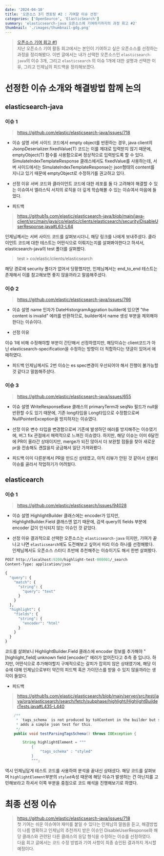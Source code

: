 ```yaml
---
date: '2024-04-10'
title: '오픈소스 3기 멘토링 #2 : 기여할 이슈 선정'
categories: ['OpenSource', 'ElasticSearch']
summary: 'elasticsearch-java 오픈소스에 기여하기까지의 과정 회고 #2'
thumbnail: './images/thumbnail-gdg.png'
---
```

> [오픈소스 기여 회고 #1](https://shinsj4653.github.io/%EC%98%A4%ED%94%88%EC%86%8C%EC%8A%A4_3%EA%B8%B0%20%EB%A9%98%ED%86%A0%EB%A7%81_%EA%B0%80%EC%9D%B4%EB%93%9C/)  
지난 오픈소스 기여 활동 회고에서는 본인이 기여하고 싶은 오픈소스를 선정하는 과정을 정리해봤다. 이번 글에서는 내가 선택한 오픈소스인 `elasticsearch-java`의 이슈 3개, 그리고 `elasticsearch` 의 이슈 1개에 대한 설명과 선택한 이유, 그리고 인제님의 피드백을 정리해보겠다.

# 선정한 이슈 소개와 해결방법 함께 논의

## elasticsearch-java

### 이슈 1
> https://github.com/elastic/elasticsearch-java/issues/718  

- 이슈 설명
서버 사이드 코드에서 empty object를 반환하는 경우, java client의 JsonpDeserializer.fixedValue(T) 코드는 이를 제대로 입력받지 않기 때문에, emptyObject(T) 함수를 사용함으로써 정상적으로 입력받도록 할 수 있다.
SimulateIndexTemplateResponse 클래스에서도 fixedValue를 사용하는데, 서버 사이드에서는 SimulateIndexTemplateResponse는 json형태의 content를 지니고 있기 때문에 emptyObject로 수정하기를 권고하고 있다.  

- 선정 이유
서버 코드와 클라이언트 코드에 대한 레포를 둘 다 고려해야 해결할 수 있는 이슈여서 엘라스틱 서치의 로직을 더 깊게 학습해볼 수 있는 이슈여서 마음에 들었다. 

- 피드백 
> https://github1s.com/elastic/elasticsearch-java/blob/main/java-client/src/main/java/co/elastic/clients/elasticsearch/security/DisableUserResponse.java#L63-L64


인제님꼐서는 서버 사이드 코드를 살펴보시더니, 해당 링크를 나에게 보내주셨다. 클라이언트 코드에 대한 테스트는 어떤식으로 이뤄지는지를 살펴봐야한다고 하셔서, elasticsearch-java의 test 폴더를 살펴봤다.  
> test > co/elastic/clients/elasticsearch 
  
해당 경로에 security 폴더가 없어서 당황했지만, 인제님께서는 end_to_end 테스트는 존재해서 이를 참고해보면 좋지 않을까라고 말씀해주셨다.

### 이슈 2
> https://github.com/elastic/elasticsearch-java/issues/766  

- 이슈 설명
name 인자가 DateHistorgramAggration builder에 있으면 "the content is invalid" 에러를 반환하므로, builder에서 name 생성 부분을 제외해야한다는 이슈이다.  

- 선정 이유

이슈 1에 비해 수정해야할 부분이 간단해서 선정하였지만, 해당이슈는 client코드가 아닌 elasticsearch-specification을 수정하는 방향이 더 적합하다는 댓글이 있어서 애매하였다.

- 피드백 
인제님께서도 2번 이슈는 es spec변경이 우선되어야 해서 진행이 불가능할 것 같다고 말씀해주셨다.

### 이슈 3
> https://github.com/elastic/elasticsearch-java/issues/655

- 이슈 설명
WriteResponseBase 클래스의 primaryTerm과 seqNo 필드가 null을 반환할 수도 있기 때문에, 기존 long타입을 Long타입으로 수정함으로써 NullPointerException을 방지하자는 이슈였다.  

- 선정 이유
변수 타입을 변경함으로써 기존에 발생하던 에러를 방지해주는 이슈였기에, 버그 fix 관점에서 매력적으로 느껴진 이슈였다. 하지만, 해당 이슈는 이미 6달전에 PR이 올라간 상태이지만, merge가 되진 않아서 더 보완할 점들을 찾아 새로운 pr을 전송해도 괜찮을지 궁금해서 일단 가져와봤다.

- 피드백
이미 다른분께서 PR을 만드신 상태였고, 아직 리뷰가 안된 것 같아서 섣불리 이슈를 골라서 작업하기가 어려웠다.

## elasticearch

### 이슈 1

> https://github.com/elastic/elasticsearch/issues/94028  

- 이슈 설명
HighlightBuilder 클래스에는 encoder가 있지만, HighlightBuilder.Field 클래스엔 없기 때문에, 검색 query의 fields 부분에 encoder 값이 인식되지 않는 이슈인 것 같았다.  

- 선정 이유
결과적으로 선택한 오픈소스는 `elasticsearch-java` 이지만, 기여가 끝나고 나면 `elasticsearch`에도 도전해보고 싶어서 미리 이슈 하나를 선정해봤다. 인제님께서도 오픈소스 스터디 초반에 추천해주는 이슈이기도 해서 한번 살펴봤다.  
```graphql
POST http://localhost:9200/highlight-test-000001/_search
Content-Type: application/json

{
  "query": {
    "match": {
      "string": {
        "query": "text"
      }
    }
  },
  "highlight": {
    "fields": {
      "string": {
        "encoder": "html"
      }
    }
  }
}
```
코드를 살펴보니 HighlightBuilder.Field 클래스에 encoder 정보를 추가해야 "[highlight_field] unknown field [encoder]" 에러가 없어진다고 추측 중 입니다. 하지만, 어떤식으로 추가해야할지 구체적으로는 갈피가 잡히지 않은 상태였기에, 해당 이슈에 대해 인제님으로부터 약간의 피드백 혹은 가이던스를 받을 수 있지 않을까라는 생각이 들었다.

- 피드백
>https://github1s.com/elastic/elasticsearch/blob/main/server/src/test/java/org/elasticsearch/search/fetch/subphase/highlight/HighlightBuilderTests.java#L435-L440  

```java
    /**
     * `tags_schema` is not produced by toXContent in the builder but should be parseable, so this
     * adds a simple json test for this.
     */
    public void testParsingTagsSchema() throws IOException {

        String highlightElement = """
            {
                "tags_schema" : "styled"
            }
            """;
```

역시 인제님답게 테스트 코드를 사용하여 분석을 끝내신 상태셨다. 해당 코드를 살펴보며 `highlightElement`부분의 `styled`속성 때문에 해당 이슈가 발생하는 건 아닌지를 고민해보라고 하셔서 이쪽 부분을 중점으로 코드 해석을 진행해보기로 하였다.


# 최종 선정 이슈
> https://github.com/elastic/elasticsearch-java/issues/718   
첫 기여는 쉬운 이슈여야 재미를 붙일 수 있다는 인제님의 말씀을 듣고, 해결방법이 나름 명확하고 인제님의 추천까지 받은 이슈인 DisableUserResponse와 해당 클래스와 관련된 다른 클래스의 응답 형식을 수정하는 이슈를 선정하였다.  
다음 회고 글에서는 코드 수정 방법과 기여 사항이 최종 승인된 결과까지 게시할 예정이다.

